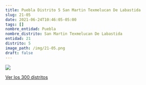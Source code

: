 ```yaml
---
title: Puebla Distrito 5 San Martin Texmelucan De Labastida
slug: 21-05
date: 2021-06-24T10:46:05-05:00
tags: []
nombre_entidad: Puebla
nombre_distrito: San Martin Texmelucan De Labastida
entidad: 21
distrito: 5
image_path: /img/21-05.png
draft: false
---
```


![](/img/21-05.png)

[Ver los 300 distritos](/docs/elecciones-2021)
